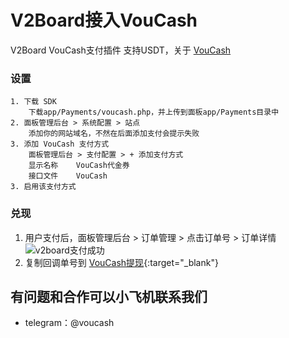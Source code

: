 # V2Board接入VouCash
V2Board VouCash支付插件 支持USDT，关于 [VouCash](https://voucash.com/cn/about)

### 设置
```
1. 下载 SDK
    下载app/Payments/voucash.php，并上传到面板app/Payments目录中
2. 面板管理后台 > 系统配置 > 站点 
    添加你的网站域名，不然在后面添加支付会提示失败
3. 添加 VouCash 支付方式
    面板管理后台 > 支付配置 > + 添加支付方式
    显示名称	VouCash代金券
    接口文件	VouCash
3. 启用该支付方式
```


### 兑现
1. 用户支付后，面板管理后台 > 订单管理 > 点击订单号 > 订单详情
![v2board支付成功](https://raw.githubusercontent.com/voucash/learncoins/master/images/v2board.png)
2. 复制回调单号到 [VouCash提现](https://voucash.com/cn/redeem){:target="_blank"}

## 有问题和合作可以小飞机联系我们
 - telegram：@voucash